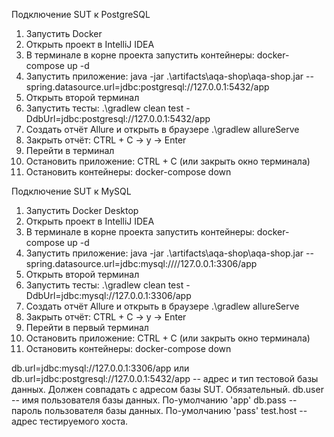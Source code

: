 
Подключение SUT к PostgreSQL

1. Запустить Docker 
2. Открыть проект в IntelliJ IDEA
3. В терминале в корне проекта запустить контейнеры:
   docker-compose up -d
4. Запустить приложение:
   java -jar .\artifacts\aqa-shop\aqa-shop.jar --spring.datasource.url=jdbc:postgresql://127.0.0.1:5432/app
5. Открыть второй терминал
6. Запустить тесты:
   .\gradlew clean test -DdbUrl=jdbc:postgresql://127.0.0.1:5432/app
7. Создать отчёт Allure и открыть в браузере
   .\gradlew allureServe
8. Закрыть отчёт:
   CTRL + C -> y -> Enter
9. Перейти в  терминал
10. Остановить приложение:
   CTRL + C (или закрыть окно терминала)
11. Остановить контейнеры:
   docker-compose down
   
Подключение SUT к MySQL

1. Запустить Docker Desktop
2. Открыть проект в IntelliJ IDEA
3. В терминале в корне проекта запустить контейнеры:
   docker-compose up -d
4. Запустить приложение:
   java -jar .\artifacts\aqa-shop\aqa-shop.jar --spring.datasource.url=jdbc:mysql:////127.0.0.1:3306/app
5. Открыть второй терминал
6. Запустить тесты:
   .\gradlew clean test -DdbUrl=jdbc:mysql://127.0.0.1:3306/app
7. Создать отчёт Allure и открыть в браузере
   .\gradlew allureServe
8. Закрыть отчёт:
   CTRL + C -> y -> Enter
9. Перейти в первый терминал
10. Остановить приложение:
   CTRL + C (или закрыть окно терминала)
11. Остановить контейнеры:
   docker-compose down
   
db.url=jdbc:mysql://127.0.0.1:3306/app или db.url=jdbc:postgresql://127.0.0.1:5432/app -- адрес и тип тестовой базы данных. Должен совпадать с адресом базы SUT. Обязательный.
db.user -- имя пользователя базы данных.  По-умолчанию 'app'
db.pass -- пароль пользователя базы данных.  По-умолчанию 'pass'
test.host -- адрес тестируемого хоста. 

